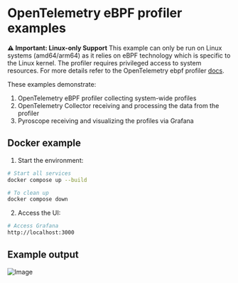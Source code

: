 # OpenTelemetry eBPF profiler examples

**⚠️ Important: Linux-only Support**
This example can only be run on Linux systems (amd64/arm64) as it relies on eBPF technology which is specific to the Linux kernel. The profiler requires privileged access to system resources.
For more details refer to the OpenTelemetry ebpf profiler [docs](https://github.com/open-telemetry/opentelemetry-ebpf-profiler).

These examples demonstrate:

1. OpenTelemetry eBPF profiler collecting system-wide profiles
2. OpenTelemetry Collector receiving and processing the data from the profiler
3. Pyroscope receiving and visualizing the profiles via Grafana

## Docker example

1. Start the environment:

```bash
# Start all services
docker compose up --build

# To clean up
docker compose down
```

2. Access the UI:

```bash
# Access Grafana
http://localhost:3000
```

## Example output

![Image](https://github.com/user-attachments/assets/15ff58d4-218a-43dd-9835-df12e13ced3f)
